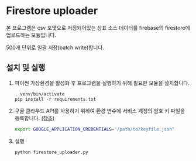 # Firestore uploader

본 프로그램은 csv 포맷으로 저장되어있는 상표 소스 데이터를 firebase의 firestore에 업로드하는 모듈입니다.

500개 단위로 일괄 저장(batch write)합니다.



## 설치 및 실행

1. 파이썬 가상환경을 활성화 후 프로그램을 실행하기 위해 필요한 모듈을 설치합니다.

   ```
   . venv/bin/activate
   pip install -r requirements.txt
   ```

2. 구글 클라우드 API를 사용하기 위하여 환경 변수에 서비스 계정의 암호 키 파일을 등록합니다. [(참조)](https://googlecloudplatform.github.io/google-cloud-python/latest/core/auth.html)

   ```bash
   export GOOGLE_APPLICATION_CREDENTIALS="/path/to/keyfile.json"
   ```

3. 실행

   ```bash
   python firestore_uploader.py
   ```